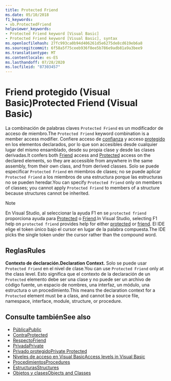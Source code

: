 ```yaml
---
title: Protected Friend
ms.date: 05/10/2018
f1_keywords:
- vb.ProtectedFriend
helpviewer_keywords:
- Protected Friend keyword [Visual Basic]
- Protected Friend keyword [Visual Basic], syntax
ms.openlocfilehash: 27fc993ca0b94d406261d5e6275de8cd619eb6a8
ms.sourcegitcommit: 6f58a5f75ceeb936f8ee5b786e9adb81a9a3bee9
ms.translationtype: MT
ms.contentlocale: es-ES
ms.lasthandoff: 07/28/2020
ms.locfileid: "87303457"
---
```

# <a name="protected-friend-visual-basic"></a><span data-ttu-id="f8c2a-102">Friend protegido (Visual Basic)</span><span class="sxs-lookup"><span data-stu-id="f8c2a-102">Protected Friend (Visual Basic)</span></span>

<span data-ttu-id="f8c2a-103">La combinación de palabras claves `Protected Friend` es un modificador de acceso de miembro.</span><span class="sxs-lookup"><span data-stu-id="f8c2a-103">The `Protected Friend` keyword combination is a member access modifier.</span></span> <span data-ttu-id="f8c2a-104">Confiere acceso de [confianza](friend.md) y acceso [protegido](protected.md) en los elementos declarados, por lo que son accesibles desde cualquier lugar del mismo ensamblado, desde su propia clase y desde las clases derivadas.</span><span class="sxs-lookup"><span data-stu-id="f8c2a-104">It confers both [Friend](friend.md) access and [Protected](protected.md) access on the declared elements, so they are accessible from anywhere in the same assembly, from their own class, and from derived classes.</span></span> <span data-ttu-id="f8c2a-105">Solo se puede especificar `Protected Friend` en miembros de clases; no se puede aplicar `Protected Friend` a los miembros de una estructura porque las estructuras no se pueden heredar.</span><span class="sxs-lookup"><span data-stu-id="f8c2a-105">You can specify `Protected Friend` only on members of classes; you cannot apply `Protected Friend` to members of a structure because structures cannot be inherited.</span></span>

> [!NOTE]
> <span data-ttu-id="f8c2a-106">En Visual Studio, al seleccionar la ayuda F1 en se `protected friend` proporciona ayuda para [Protected](protected.md) o [Friend](friend.md).</span><span class="sxs-lookup"><span data-stu-id="f8c2a-106">In Visual Studio, selecting F1 help on `protected friend` provides help for either [protected](protected.md) or [friend](friend.md).</span></span> <span data-ttu-id="f8c2a-107">El IDE elige el token único bajo el cursor en lugar de la palabra compuesta.</span><span class="sxs-lookup"><span data-stu-id="f8c2a-107">The IDE picks the single token under the cursor rather than the compound word.</span></span>

## <a name="rules"></a><span data-ttu-id="f8c2a-108">Reglas</span><span class="sxs-lookup"><span data-stu-id="f8c2a-108">Rules</span></span>

<span data-ttu-id="f8c2a-109">**Contexto de declaración.**</span><span class="sxs-lookup"><span data-stu-id="f8c2a-109">**Declaration Context.**</span></span> <span data-ttu-id="f8c2a-110">Solo se puede usar `Protected Friend` en el nivel de clase.</span><span class="sxs-lookup"><span data-stu-id="f8c2a-110">You can use `Protected Friend` only at the class level.</span></span> <span data-ttu-id="f8c2a-111">Esto significa que el contexto de la declaración de un `Protected` elemento debe ser una clase y no puede ser un archivo de código fuente, un espacio de nombres, una interfaz, un módulo, una estructura o un procedimiento.</span><span class="sxs-lookup"><span data-stu-id="f8c2a-111">This means the declaration context for a `Protected` element must be a class, and cannot be a source file, namespace, interface, module, structure, or procedure.</span></span>

## <a name="see-also"></a><span data-ttu-id="f8c2a-112">Consulte también</span><span class="sxs-lookup"><span data-stu-id="f8c2a-112">See also</span></span>

- [<span data-ttu-id="f8c2a-113">Pública</span><span class="sxs-lookup"><span data-stu-id="f8c2a-113">Public</span></span>](public.md)
- [<span data-ttu-id="f8c2a-114">Contra</span><span class="sxs-lookup"><span data-stu-id="f8c2a-114">Protected</span></span>](protected.md)
- [<span data-ttu-id="f8c2a-115">Respecto</span><span class="sxs-lookup"><span data-stu-id="f8c2a-115">Friend</span></span>](friend.md)
- [<span data-ttu-id="f8c2a-116">Privada</span><span class="sxs-lookup"><span data-stu-id="f8c2a-116">Private</span></span>](private.md)
- [<span data-ttu-id="f8c2a-117">Privado protegido</span><span class="sxs-lookup"><span data-stu-id="f8c2a-117">Private Protected</span></span>](./private-protected.md)
- [<span data-ttu-id="f8c2a-118">Niveles de acceso en Visual Basic</span><span class="sxs-lookup"><span data-stu-id="f8c2a-118">Access levels in Visual Basic</span></span>](../../programming-guide/language-features/declared-elements/access-levels.md)
- [<span data-ttu-id="f8c2a-119">Procedimientos</span><span class="sxs-lookup"><span data-stu-id="f8c2a-119">Procedures</span></span>](../../programming-guide/language-features/procedures/index.md)
- [<span data-ttu-id="f8c2a-120">Estructuras</span><span class="sxs-lookup"><span data-stu-id="f8c2a-120">Structures</span></span>](../../programming-guide/language-features/data-types/structures.md)
- [<span data-ttu-id="f8c2a-121">Objetos y clases</span><span class="sxs-lookup"><span data-stu-id="f8c2a-121">Objects and Classes</span></span>](../../programming-guide/language-features/objects-and-classes/index.md)
